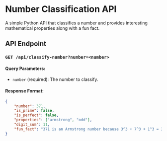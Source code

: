 # Number Classification API

A simple Python API that classifies a number and provides interesting mathematical properties along with a fun fact.

## API Endpoint

### `GET /api/classify-number?number=<number>`

#### Query Parameters:
- `number` (required): The number to classify.

#### Response Format:

```json
{
    "number": 371,
    "is_prime": false,
    "is_perfect": false,
    "properties": ["armstrong", "odd"],
    "digit_sum": 11,
    "fun_fact": "371 is an Armstrong number because 3^3 + 7^3 + 1^3 = 371"
}